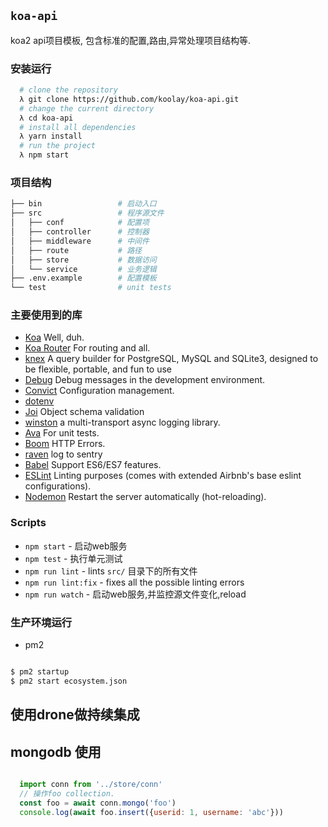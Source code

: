 ## `koa-api`

koa2 api项目模板, 包含标准的配置,路由,异常处理项目结构等.

### 安装运行

```bash
  # clone the repository
  λ git clone https://github.com/koolay/koa-api.git
  # change the current directory
  λ cd koa-api
  # install all dependencies
  λ yarn install
  # run the project
  λ npm start
```

### 项目结构
```bash
├── bin                 # 启动入口
├── src                 # 程序源文件
│   ├── conf            # 配置项
│   ├── controller      # 控制器
│   ├── middleware      # 中间件
│   ├── route           # 路径
│   ├── store           # 数据访问
│   └── service         # 业务逻辑
├── .env.example        # 配置模板
└── test                # unit tests
```

### 主要使用到的库

- [Koa](https://github.com/koajs/koa) Well, duh.
- [Koa Router](https://github.com/alexmingoia/koa-router) For routing and all.
- [knex](https://github.com/tgriesser/knex) A query builder for PostgreSQL, MySQL and SQLite3, designed to be flexible, portable, and fun to use  
- [Debug](https://github.com/visionmedia/debug) Debug messages in the development environment.
- [Convict](https://github.com/mozilla/node-convict) Configuration management.
- [dotenv](https://github.com/motdotla/dotenv)
- [Joi](https://github.com/hapijs/joi) Object schema validation
- [winston](https://github.com/winstonjs/winston) a multi-transport async logging library.
- [Ava](https://github.com/avajs/ava) For unit tests.
- [Boom](https://github.com/hapijs/boom) HTTP Errors.
- [raven](https://github.com/getsentry/raven-node) log to sentry
- [Babel](https://github.com/babel/babel) Support ES6/ES7 features.
- [ESLint](https://github.com/eslint/eslint/) Linting purposes (comes with extended Airbnb's base eslint configurations).
- [Nodemon](https://github.com/remy/nodemon) Restart the server automatically (hot-reloading).

### Scripts

- `npm start` - 启动web服务
- `npm test` - 执行单元测试
- `npm run lint` - lints `src/` 目录下的所有文件
- `npm run lint:fix` - fixes all the possible linting errors
- `npm run watch` - 启动web服务,并监控源文件变化,reload

### 生产环境运行

- pm2

```bash

$ pm2 startup
$ pm2 start ecosystem.json

```

## 使用drone做持续集成


## mongodb 使用

```javascript

  import conn from '../store/conn'
  // 操作foo collection. 
  const foo = await conn.mongo('foo')
  console.log(await foo.insert({userid: 1, username: 'abc'}))
  
```
